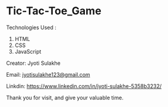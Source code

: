 # Tic-Tac-Toe_Game


Technologies Used :

1. HTML
2. CSS
3. JavaScript


Creator: Jyoti Sulakhe

Email: jyotisulakhe123@gmail.com

Linkdin: https://www.linkedin.com/in/jyoti-sulakhe-5358b3232/

Thank you for visit, and give your valuable time.
